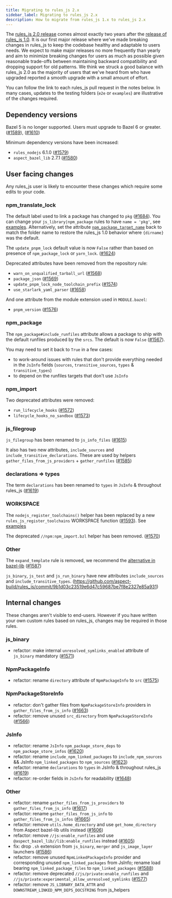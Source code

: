 ```yaml
---
title: Migrating to rules_js 2.x
sidebar_label: Migrating to rules_js 2.x
description: How to migrate from rules_js 1.x to rules_js 2.x
---
```


The [rules_js 2.0 release](https://blog.aspect.build/rulesjs-2) comes almost exactly two years after the [release of rules_js 1.0](https://blog.aspect.build/rulesjs-launch). It is our first major release where we've made breaking changes in rules_js to keep the codebase healthy and adaptable to users needs. We expect to make major releases no more frequently than yearly and aim to minimize breaking changes for users as much as possible given reasonable trade-offs between maintaining backward compatibility and dropping support for old patterns. We think we struck a good balance with rules_js 2.0 as the majority of users that we've heard from who have upgraded reported a smooth upgrade with a small amount of effort.

You can follow the link to each rules_js pull request in the notes below.
In many cases, updates to the testing folders (`e2e` or `examples`) are illustrative of the changes required.

## Dependency versions

Bazel 5 is no longer supported. Users must upgrade to Bazel 6 or greater. ([#1589](https://github.com/aspect-build/rules_js/pull/1589)), ([#1610](https://github.com/aspect-build/rules_js/pull/1610))

Minimum dependency versions have been increased:

- `rules_nodejs`  6.1.0 ([#1579](https://github.com/aspect-build/rules_js/pull/1579))
- `aspect_bazel_lib` 2.7.1 ([#1580](https://github.com/aspect-build/rules_js/pull/1580))

## User facing changes

Any rules_js user is likely to encounter these changes which require some edits to your code.

### npm_translate_lock

The default label used to link a package has changed to `pkg` ([#1684](https://github.com/aspect-build/rules_js/pull/1684)).
You can change your `js_library|npm_package` rules to have `name = 'pkg'`, see [examples](https://github.com/aspect-build/rules_js/pull/1684/files#diff-d13f73189fcb63af69a6bfa0eb9cb61e71d6466d2eac4c1051674b73976a1cfe).
Alternatively, set the attribute [`npm_package_target_name`](https://github.com/aspect-build/rules_js/blob/main/docs/npm_translate_lock.md#npm_translate_lock-npm_package_target_name) back to match the folder name to restore the rules_js 1.0 behavior where `{dirname}` was the default.

The `update_pnpm_lock` default value is now `False` rather than based on presence of `npm_package_lock` or `yarn_lock`. ([#1624](https://github.com/aspect-build/rules_js/pull/1624))

Deprecated attributes have been removed from the repository rule:
- `warn_on_unqualified_tarball_url` ([#1568](https://github.com/aspect-build/rules_js/pull/1568))
- `package_json` ([#1569](https://github.com/aspect-build/rules_js/pull/1569))
- `update_pnpm_lock_node_toolchain_prefix` ([#1574](https://github.com/aspect-build/rules_js/pull/1574))
- `use_starlark_yaml_parser` ([#1658](https://github.com/aspect-build/rules_js/pull/1658))

And one attribute from the module extension used in `MODULE.bazel`:
- `pnpm_version` ([#1576](https://github.com/aspect-build/rules_js/pull/1576))

### npm_package

The `npm_package#include_runfiles` attribute allows a package to ship with the default runfiles produced by the `srcs`.
The default is now `False` ([#1567](https://github.com/aspect-build/rules_js/pull/1567)).

You may need to set it back to `True` in a few cases:

- to work-around issues with rules that don't provide everything needed in the `JsInfo` fields (`sources`, `transitive_sources`, `types` & `transitive_types`)
- to depend on the runfiles targets that don't use `JsInfo`

### npm_import

Two deprecated attributes were removed:

- `run_lifecycle_hooks` ([#1572](https://github.com/aspect-build/rules_js/pull/1572))
- `lifecycle_hooks_no_sandbox` ([#1573](https://github.com/aspect-build/rules_js/pull/1573))

### js_filegroup

`js_filegroup` has been renamed to `js_info_files` ([#1615](https://github.com/aspect-build/rules_js/pull/1615))

It also has two new attributes, `include_sources` and `include_transitive_declarations`. These are used by helpers `gather_files_from_js_providers` + `gather_runfiles` ([#1585](https://github.com/aspect-build/rules_js/pull/1585))

### declarations => types

The term `declarations` has been renamed to `types` in `JsInfo` & throughout rules_js ([#1619](https://github.com/aspect-build/rules_js/pull/1619))

### WORKSPACE

The `nodejs_register_toolchains()` helper has been replaced by a new `rules_js_register_toolchains` WORKSPACE function ([#1593](https://github.com/aspect-build/rules_js/pull/1593)).
See [examples](https://github.com/aspect-build/rules_js/pull/1593/files#diff-c808f5893f0766a46d39f5b1ff8b3cbeb5eb3cadef752af39a56ab65f1c92c93)

The deprecated `//npm:npm_import.bzl` helper has been removed. ([#1570](https://github.com/aspect-build/rules_js/pull/1570))

### Other

The `expand_template` rule is removed, we recommend the [alternative in bazel-lib](https://github.com/bazel-contrib/bazel-lib/blob/main/docs/expand_template.md) ([#1587](https://github.com/aspect-build/rules_js/pull/1587))

`js_binary`, `js_test` and `js_run_binary` have new attributes `include_sources` and `include_transitive_types`. (https://github.com/aspect-build/rules_js/commit/9b1d03c23519e6d47c59687be7f8e2327e85a931)

## Internal changes

These changes aren't visible to end-users.
However if you have written your own custom rules based on rules_js, changes may be required in those rules.

### js_binary

- refactor: make internal `unresolved_symlinks_enabled` attribute of `js_binary` mandatory ([#1571](https://github.com/aspect-build/rules_js/pull/1571))

### NpmPackageInfo

- refactor: rename `directory` attribute of `NpmPackageInfo` to `src` ([#1575](https://github.com/aspect-build/rules_js/pull/1575))

### NpmPackageStoreInfo

- refactor: don't gather files from `NpmPackageStoreInfo` providers in `gather_files_from_js_info` ([#1663](https://github.com/aspect-build/rules_js/pull/1663))
- refactor: remove unused `src_directory` from `NpmPackageStoreInfo` ([#1566](https://github.com/aspect-build/rules_js/pull/1566))

### JsInfo

- refactor: rename `JsInfo` `npm_package_store_deps` to `npm_package_store_infos` ([#1620](https://github.com/aspect-build/rules_js/pull/1620))
- refactor: rename `include_npm_linked_packages` to `include_npm_sources` && JsInfo `npm_linked_packages` to `npm_sources` ([#1623](https://github.com/aspect-build/rules_js/pull/1623))
- refactor: rename `declarations` to `types` in JsInfo & throughout rules_js ([#1619](https://github.com/aspect-build/rules_js/pull/1619))
- refactor: re-order fields in `JsInfo` for readability ([#1648](https://github.com/aspect-build/rules_js/pull/1684))

### Other

- refactor: rename `gather_files_from_js_providers` to `gather_files_from_js_info` ([#1617](https://github.com/aspect-build/rules_js/pull/1617))
- refactor: rename `gather_files_from_js_info` to `gather_files_from_js_infos` ([#1665](https://github.com/aspect-build/rules_js/pull/1665))
- refactor: remove `utils.home_directory` and use `get_home_directory` from Aspect bazel-lib utils instead ([#1606](https://github.com/aspect-build/rules_js/pull/1606))
- refactor: remove `//js:enable_runfiles` and use `@aspect_bazel_lib//lib:enable_runfiles` instead ([#1605](https://github.com/aspect-build/rules_js/pull/1605))
- fix: drop `.sh` extension from `js_binary`, `merger` and `js_image_layer` launchers ([#1586](https://github.com/aspect-build/rules_js/pull/1586))
- refactor: remove unused `NpmLinkedPackageInfo` provider and corresponding unused `npm_linked_packages` from JsInfo; rename load bearing `npm_linked_package_files` to `npm_linked_packages` ([#1588](https://github.com/aspect-build/rules_js/pull/1588))
- refactor: remove deprecated `//js/private:enable_runfiles` and `//js/private:experimental_allow_unresolved_symlinks` ([#1577](https://github.com/aspect-build/rules_js/pull/1577))
- refactor: remove `JS_LIBRARY_DATA_ATTR` and `DOWNSTREAM_LINKED_NPM_DEPS_DOCSTRING` from js_helpers

